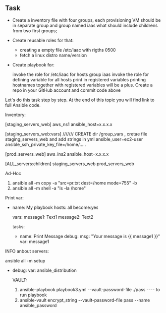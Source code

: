 ## Task

- Create a inventory file with four groups, each provisioning VM should be in separate group and group named iaas what should include childrens from two first groups;
- Create reusable roles for that:
    - creating a empty file /etc/iaac with rigths 0500
    - fetch a linux distro name/version

- Create playbook for:

    invoke the role for /etc/iaac for hosts group iaas
    invoke the role for defining variable for all hosts
    print in registered variables
    printing hostnames together with registered variables will be a plus.
    Create a repo in your GitHub account and commit code above

Let's do this task step by step. At the end of this topic you will find link to full Ansible code.

Inventory:

[staging_servers_web]
aws_ns1 ansible_host=x.x.x.x

[staging_servers_web:vars]  /////// CREATE dir /group_vars , cretae file staging_servers_web and add strings in yml
ansible_user=ec2-user
ansible_ssh_private_key_file=/home/.....

[prod_servers_web]
aws_ins2 ansible_host=x.x.x.x


[ALL_servers:children]
staging_servers_web
prod_servers_web

Ad-Hoc

1. ansible all -m copy -a "src=pr.txt dest=/home mode=755" -b
2. ansible all -m shell -a "ls -la /home"

Print var:

- name: My playbook
  hosts: all
  become:yes
  
  vars:
    message1: Text1
    message2: Text2
    
  tasks:
  
  - name: Print Message
    debug:
      msg: "Your message is {{ message1 }}"
      var: message1

INFO anbout servers:

ansible all -m setup

- debug:
    var: ansible_distribution
    
    VAULT:
    
    1. ansible-playbook playbook3.yml --vault-password-file ./pass   ---- to run playbook
    2. ansible-vault encrypt_string --vault-password-file pass --name ansible_password
